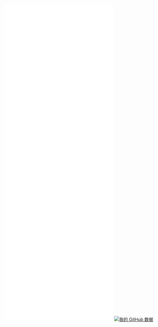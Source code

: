 [![Metrics](/github-metrics.svg)]()
[![我的 GitHub 数据](https://github-readme-stats.vercel.app/api?username=CHENPrime-coder)]()
